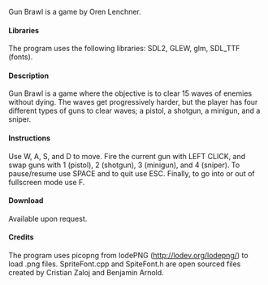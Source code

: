 Gun Brawl is a game by Oren Lenchner.

#### Libraries ####

The program uses the following libraries: SDL2, GLEW, glm, SDL_TTF (fonts).

#### Description ####

Gun Brawl is a game where the objective is to clear 15 waves of enemies without dying. The waves get 
progressively harder, but the player has four different types of guns to clear waves; a pistol, a
shotgun, a minigun, and a sniper.

#### Instructions ####

Use W, A, S, and D to move. Fire the current gun with LEFT CLICK, and swap guns with 1 (pistol),
2 (shotgun), 3 (minigun), and 4 (sniper). To pause/resume use SPACE and to quit use ESC. Finally,
to go into or out of fullscreen mode use F.

#### Download ####

Available upon request.

#### Credits ####

The program uses picopng from lodePNG (http://lodev.org/lodepng/) to load .png files.
SpriteFont.cpp and SpiteFont.h are open sourced files created by Cristian Zaloj and Benjamin Arnold.
